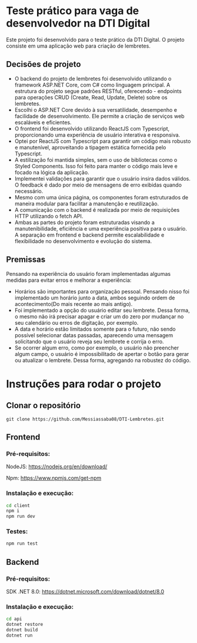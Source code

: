 # Teste prático para vaga de desenvolvedor na DTI Digital
Este projeto foi desenvolvido para o teste prático da DTI Digital. O projeto consiste em uma aplicação web para criação de lembretes.

 ## Decisões de projeto
- O backend do projeto de lembretes foi desenvolvido utilizando o framework ASP.NET Core, com C# como linguagem principal. A estrutura do projeto segue padrões RESTful, oferecendo - endpoints para operações CRUD (Create, Read, Update, Delete) sobre os lembretes.
- Escolhi o ASP.NET Core devido à sua versatilidade, desempenho e facilidade de desenvolvimento. Ele permite a criação de serviços web escaláveis e eficientes.
- O frontend foi desenvolvido utilizando ReactJS com Typescript, proporcionando uma experiência de usuário interativa e responsiva.
- Optei por ReactJS com Typescript para garantir um código mais robusto e manutenível, aproveitando a tipagem estática fornecida pelo Typescript.
- A estilização foi mantida simples, sem o uso de bibliotecas como o Styled Components. Isso foi feito para manter o código mais leve e focado na lógica da aplicação.
- Implementei validações para garantir que o usuário insira dados válidos. O feedback é dado por meio de mensagens de erro exibidas quando necessário.
- Mesmo com uma única página, os componentes foram estruturados de maneira modular para facilitar a manutenção e reutilização.
- A comunicação com o backend é realizada por meio de requisições HTTP utilizando o fetch API.
- Ambas as partes do projeto foram estruturadas visando a manutenibilidade, eficiência e uma experiência positiva para o usuário. A separação em frontend e backend permite escalabilidade e flexibilidade no desenvolvimento e evolução do sistema.

## Premissas

Pensando na experiência do usuário foram implementadas algumas medidas para evitar erros e melhorar a experiência:

- Horários são importantes para organização pessoal. Pensando nisso foi implementado um horário junto a data, ambos seguindo ordem de acontecimento(Do mais recente ao mais antigo).
- Foi implementado a opção do usuário editar seu lembrete. Dessa forma, o mesmo não irá precisar apagar e criar um do zero por mudançar no seu calendário ou erros de digitação, por exemplo.
- A data e horário estão limitados somente para o futuro, não sendo possível selecionar datas passadas, aparecendo uma mensagem solicitando que o usuário reveja seu lembrete e corrija o erro.
- Se ocorrer algum erro, como por exemplo, o usuário não preencher algum campo, o usuário é impossibilitado de apertar o botão para gerar ou atualizar o lembrete. Dessa forma, agregando na robustez do código.

# Instruções para rodar o projeto

## Clonar o repositório
```
git clone https://github.com/Messiassaba08/DTI-Lembretes.git
```

## Frontend

### Pré-requisitos:
NodeJS: https://nodejs.org/en/download/

Npm: https://www.npmjs.com/get-npm

### Instalação e execução:
```bash
cd client
npm i
npm run dev
```

### Testes:
```bash
npm run test
```

## Backend

### Pré-requisitos:
SDK .NET 8.0: https://dotnet.microsoft.com/download/dotnet/8.0

### Instalação e execução:
```bash
cd api
dotnet restore
dotnet build
dotnet run
```
